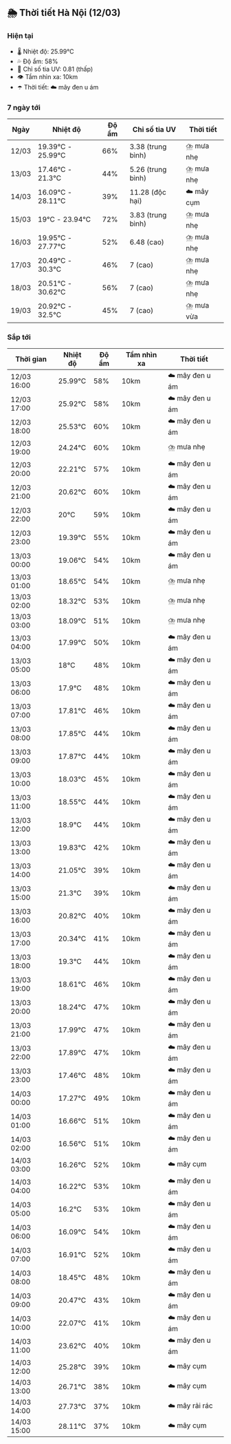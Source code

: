 ## 🌦️ Thời tiết Hà Nội (12/03)

### Hiện tại

- 🌡️ Nhiệt độ: 25.99℃
- 💦 Độ ẩm: 58%
- 🌟 Chỉ số tia UV: 0.81 (thấp)
- 👁️ Tầm nhìn xa: 10km
- ☂️ Thời tiết: ☁️ mây đen u ám

### 7 ngày tới

| Ngày | Nhiệt độ | Độ ẩm | Chỉ số tia UV | Thời tiết |
| --- | --- | --- | --- | --- |
| 12/03 | 19.39℃ - 25.99℃ | 66% | 3.38 (trung bình) | ⛈️ mưa nhẹ |
| 13/03 | 17.46℃ - 21.3℃ | 44% | 5.26 (trung bình) | ⛈️ mưa nhẹ |
| 14/03 | 16.09℃ - 28.11℃ | 39% | 11.28 (độc hại) | ☁️ mây cụm |
| 15/03 | 19℃ - 23.94℃ | 72% | 3.83 (trung bình) | ⛈️ mưa nhẹ |
| 16/03 | 19.95℃ - 27.77℃ | 52% | 6.48 (cao) | ⛈️ mưa nhẹ |
| 17/03 | 20.49℃ - 30.3℃ | 46% | 7 (cao) | ⛈️ mưa nhẹ |
| 18/03 | 20.51℃ - 30.62℃ | 56% | 7 (cao) | ⛈️ mưa nhẹ |
| 19/03 | 20.92℃ - 32.5℃ | 45% | 7 (cao) | ⛈️ mưa vừa |

### Sắp tới

| Thời gian | Nhiệt độ | Độ ẩm | Tầm nhìn xa | Thời tiết |
| --- | --- | --- | --- | --- |
| 12/03 16:00 | 25.99℃ | 58% | 10km | ☁️ mây đen u ám |
| 12/03 17:00 | 25.92℃ | 58% | 10km | ☁️ mây đen u ám |
| 12/03 18:00 | 25.53℃ | 60% | 10km | ☁️ mây đen u ám |
| 12/03 19:00 | 24.24℃ | 60% | 10km | ⛈️ mưa nhẹ |
| 12/03 20:00 | 22.21℃ | 57% | 10km | ☁️ mây đen u ám |
| 12/03 21:00 | 20.62℃ | 60% | 10km | ☁️ mây đen u ám |
| 12/03 22:00 | 20℃ | 59% | 10km | ☁️ mây đen u ám |
| 12/03 23:00 | 19.39℃ | 55% | 10km | ☁️ mây đen u ám |
| 13/03 00:00 | 19.06℃ | 54% | 10km | ☁️ mây đen u ám |
| 13/03 01:00 | 18.65℃ | 54% | 10km | ⛈️ mưa nhẹ |
| 13/03 02:00 | 18.32℃ | 53% | 10km | ⛈️ mưa nhẹ |
| 13/03 03:00 | 18.09℃ | 51% | 10km | ⛈️ mưa nhẹ |
| 13/03 04:00 | 17.99℃ | 50% | 10km | ☁️ mây đen u ám |
| 13/03 05:00 | 18℃ | 48% | 10km | ☁️ mây đen u ám |
| 13/03 06:00 | 17.9℃ | 48% | 10km | ☁️ mây đen u ám |
| 13/03 07:00 | 17.81℃ | 46% | 10km | ☁️ mây đen u ám |
| 13/03 08:00 | 17.85℃ | 44% | 10km | ☁️ mây đen u ám |
| 13/03 09:00 | 17.87℃ | 44% | 10km | ☁️ mây đen u ám |
| 13/03 10:00 | 18.03℃ | 45% | 10km | ☁️ mây đen u ám |
| 13/03 11:00 | 18.55℃ | 44% | 10km | ☁️ mây đen u ám |
| 13/03 12:00 | 18.9℃ | 44% | 10km | ☁️ mây đen u ám |
| 13/03 13:00 | 19.83℃ | 42% | 10km | ☁️ mây đen u ám |
| 13/03 14:00 | 21.05℃ | 39% | 10km | ☁️ mây đen u ám |
| 13/03 15:00 | 21.3℃ | 39% | 10km | ☁️ mây đen u ám |
| 13/03 16:00 | 20.82℃ | 40% | 10km | ☁️ mây đen u ám |
| 13/03 17:00 | 20.34℃ | 41% | 10km | ☁️ mây đen u ám |
| 13/03 18:00 | 19.3℃ | 44% | 10km | ☁️ mây đen u ám |
| 13/03 19:00 | 18.61℃ | 46% | 10km | ☁️ mây đen u ám |
| 13/03 20:00 | 18.24℃ | 47% | 10km | ☁️ mây đen u ám |
| 13/03 21:00 | 17.99℃ | 47% | 10km | ☁️ mây đen u ám |
| 13/03 22:00 | 17.89℃ | 47% | 10km | ☁️ mây đen u ám |
| 13/03 23:00 | 17.46℃ | 48% | 10km | ☁️ mây đen u ám |
| 14/03 00:00 | 17.27℃ | 49% | 10km | ☁️ mây đen u ám |
| 14/03 01:00 | 16.66℃ | 51% | 10km | ☁️ mây đen u ám |
| 14/03 02:00 | 16.56℃ | 51% | 10km | ☁️ mây đen u ám |
| 14/03 03:00 | 16.26℃ | 52% | 10km | ☁️ mây cụm |
| 14/03 04:00 | 16.22℃ | 53% | 10km | ☁️ mây đen u ám |
| 14/03 05:00 | 16.2℃ | 53% | 10km | ☁️ mây đen u ám |
| 14/03 06:00 | 16.09℃ | 54% | 10km | ☁️ mây đen u ám |
| 14/03 07:00 | 16.91℃ | 52% | 10km | ☁️ mây đen u ám |
| 14/03 08:00 | 18.45℃ | 48% | 10km | ☁️ mây đen u ám |
| 14/03 09:00 | 20.47℃ | 43% | 10km | ☁️ mây đen u ám |
| 14/03 10:00 | 22.07℃ | 41% | 10km | ☁️ mây đen u ám |
| 14/03 11:00 | 23.62℃ | 40% | 10km | ☁️ mây đen u ám |
| 14/03 12:00 | 25.28℃ | 39% | 10km | ☁️ mây cụm |
| 14/03 13:00 | 26.71℃ | 38% | 10km | ☁️ mây cụm |
| 14/03 14:00 | 27.73℃ | 37% | 10km | ☁️ mây rải rác |
| 14/03 15:00 | 28.11℃ | 37% | 10km | ☁️ mây cụm |
